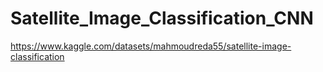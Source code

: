 # Satellite_Image_Classification_CNN
https://www.kaggle.com/datasets/mahmoudreda55/satellite-image-classification
